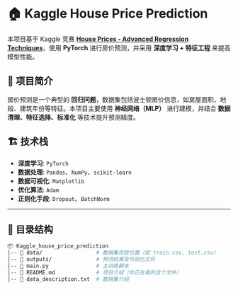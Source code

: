 # 🏠 Kaggle House Price Prediction

本项目基于 Kaggle 竞赛 **[House Prices - Advanced Regression Techniques](https://www.kaggle.com/competitions/house-prices-advanced-regression-techniques/overview)**，使用 **PyTorch** 进行房价预测，并采用 **深度学习 + 特征工程** 来提高模型性能。

## 📌 项目简介
房价预测是一个典型的 **回归问题**，数据集包括波士顿房价信息，如房屋面积、地段、建筑年份等特征。本项目主要使用 **神经网络（MLP）** 进行建模，并结合 **数据清理、特征选择、标准化** 等技术提升预测精度。

## 🏗️ 技术栈
- **深度学习**: `PyTorch`
- **数据处理**: `Pandas`、`NumPy`、`scikit-learn`
- **数据可视化**: `Matplotlib`
- **优化算法**: `Adam`
- **正则化手段**: `Dropout`、`BatchNorm`

---

## 📂 目录结构
```bash
📦 Kaggle_house_price_prediction
│-- 📁 data/                 # 数据集存放位置（如 train.csv, test.csv）
│-- 📁 outputs/              # 预测结果及可视化文件
│-- 📄 main.py               # 主训练脚本
│-- 📄 README.md             # 项目介绍（你正在看的这个文件）
│-- 📄 data_description.txt  # 数据集介绍
